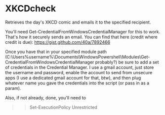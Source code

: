 # XKCDcheck
Retrieves the day's XKCD comic and emails it to the specified recipient.

You'll need Get-CredentialFromWindowsCredentialManager for this to work. That's how it securely sends an email. You can find that here (credit where credit is due):
https://gist.github.com/40a/7892466

Once you have that in your specified module path (C:\Users\%username%\Documents\WindowsPowershell\Modules\Get-CredentialFromWindowsCredentialManager probably?) be sure to add a set of credentials in the Credential Manager. I use a gmail account, just store the username and password, enable the account to send from unsecure apps (I use a dedicated gmail account for that, btw), and then plug whatever name you gave the credentials into the script (or pass in as a param).

Also, if not already, done, you'll need to
>> Set-ExecutionPolicy Unrestricted

